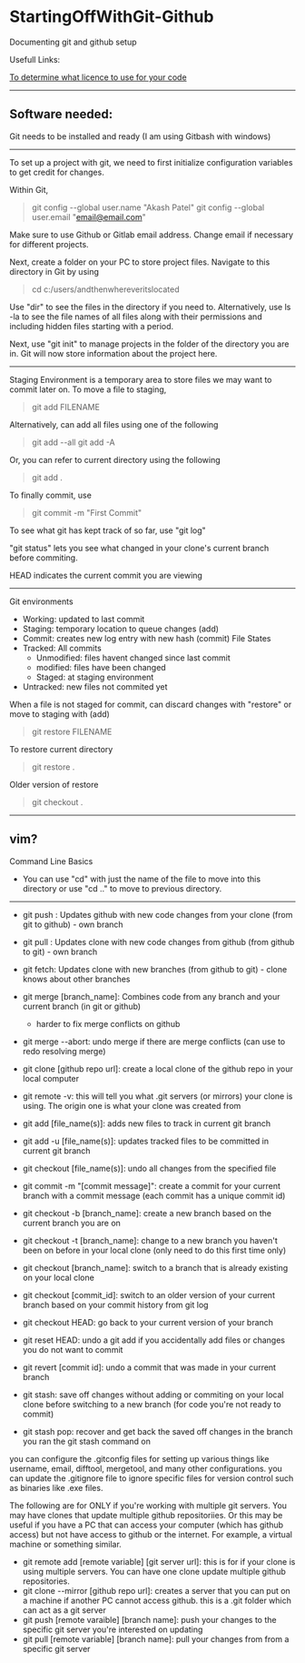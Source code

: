 # StartingOffWithGit-Github
Documenting git and github setup

Usefull Links:

[To determine what licence to use for your code](https://docs.github.com/en/repositories/managing-your-repositorys-settings-and-features/customizing-your-repository/licensing-a-repository)

---
Software needed:
--
Git needs to be installed and ready (I am using Gitbash with windows)

---
To set up a project with git, we need to first initialize configuration variables to get credit for changes. 

Within Git, 

> git config --global user.name "Akash Patel"
> git config --global user.email "email@email.com"

Make sure to use Github or Gitlab email address. Change email if necessary for different projects. 

Next, create a folder on your PC to store project files. Navigate to this directory in Git by using 

> cd c:/users/andthenwhereveritslocated

Use "dir" to see the files in the directory if you need to. Alternatively, use ls -la to see the file names of all files along with their permissions and including hidden files starting with a period. 

Next, use "git init" to manage projects in the folder of the directory you are in. Git will now store information about the project here. 

-----
Staging Environment is a temporary area to store files we may want to commit later on. 
To move a file to staging, 
> git add FILENAME

Alternatively, can add all files using one of the following
> git add --all
> git add -A

Or, you can refer to current directory using the following
> git add .

To finally commit, use
> git commit -m "First Commit"

To see what git has kept track of so far, use "git log" 

"git status" lets you see what changed in your clone's current branch before commiting. 

HEAD indicates the current commit you are viewing

----
Git environments
- Working: updated to last commit
- Staging: temporary location to queue changes (add) 
- Commit:  creates new log entry with new hash (commit)
File States
- Tracked:   All commits
  -  Unmodified: files havent changed since last commit
  -  modified:   files have been changed
  -  Staged:     at staging environment
- Untracked: new files not commited yet

When a file is not staged for commit, can discard changes with "restore" or move to staging with (add)
> git restore FILENAME

To restore current directory
> git restore .

Older version of restore 
> git checkout .


---
vim?
---
Command Line Basics
- You can use "cd" with just the name of the file to move into this directory or use "cd .." to move to previous directory. 

---


- git push :  Updates github with new code changes from your clone (from git to github) - own branch
- git pull :  Updates clone with new code changes from github (from github to git) - own branch
- git fetch: Updates clone with new branches (from github to git) - clone knows about other branches
- git merge [branch_name]: Combines code from any branch and your current branch (in git or github)
  - harder to fix merge conflicts on github
- git merge --abort: undo merge if there are merge conflicts (can use to redo resolving merge)

- git clone [github repo url]:     create a local clone of the github repo in your local computer
- git remote -v:                   this will tell you what .git servers (or mirrors) your clone is using. The origin one is what your clone was created from
- git add [file_name(s)]:          adds new files to track in current git branch
- git add -u [file_name(s)]:       updates tracked files to be committed in current git branch
- git checkout [file_name(s)]:     undo all changes from the specified file
- git commit -m "[commit message]": create a commit for your current branch with a commit message (each commit has a unique commit id)
- git checkout -b [branch_name]:   create a new branch based on the current branch you are on
- git checkout -t [branch_name]:   change to a new branch you haven't been on before in your local clone (only need to do this first time only)
- git checkout [branch_name]:      switch to a branch that is already existing on your local clone
- git checkout [commit_id]:        switch to an older version of your current branch based on your commit history from git log
- git checkout HEAD:               go back to your current version of your branch
- git reset HEAD:                  undo a git add if you accidentally add files or changes you do not want to commit
- git revert [commit id]:          undo a commit that was made in your current branch
- git stash:                       save off changes without adding or commiting on your local clone before switching to a new branch (for code you're not ready to commit)
- git stash pop:                   recover and get back the saved off changes in the branch you ran the git stash command on

you can configure the .gitconfig files for setting up various things like username, email, difftool, mergetool, and many other configurations.
you can update the .gitignore file to ignore specific files for version control such as binaries like .exe files.

The following are for ONLY if you're working with multiple git servers. You may have clones that update multiple github repositoriies. Or this may be useful if you have a PC that can access your computer (which has github access) but not have access to github or the internet. For example, a virtual machine or something similar.

- git remote add [remote variable] [git server url]: this is for if your clone is using multiple servers. You can have one clone update multiple github repositories.
- git clone --mirror [github repo url]: creates a server that you can put on a machine if another PC cannot access github. this is a .git folder which can act as a git server
- git push [remote varaible] [branch name]: push your changes to the specific git server you're interested on updating
- git pull [remote variable] [branch name]: pull your changes from from a specific git server
